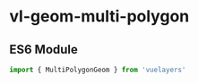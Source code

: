 # vl-geom-multi-polygon

## ES6 Module

```javascript
import { MultiPolygonGeom } from 'vuelayers'
```
